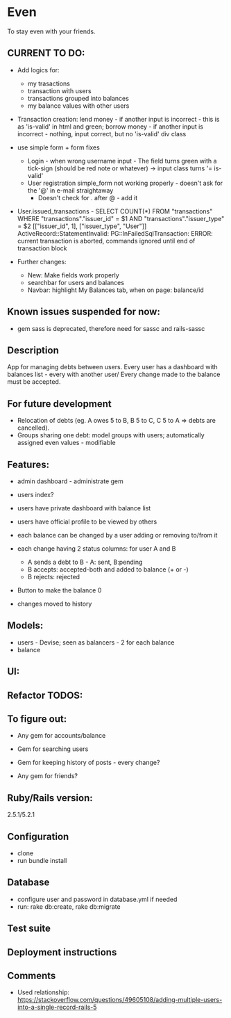 # Even
To stay even with your friends.

## CURRENT TO DO:

- Add logics for:
  - my trasactions
  - transaction with users
  - transactions grouped into balances
  - my balance values with other users

- Transaction creation:
lend money - if another input is incorrect - this is as 'is-valid' in html and green;
borrow money - if another input is incorrect - nothing, input correct, but no 'is-valid' div class

- use simple form + form fixes
  - Login - when wrong username input - The field turns green with a tick-sign (should be red note or whatever) -> input class turns '= is-valid'
  - User registration simple_form not working properly - doesn't ask for the '@' in e-mail straightaway 
    - Doesn't check for . after @ - add it

- User.issued_transactions
      - SELECT COUNT(*) FROM "transactions" WHERE "transactions"."issuer_id" = $1 AND "transactions"."issuer_type" = $2  [["issuer_id", 1], ["issuer_type", "User"]]
      ActiveRecord::StatementInvalid: PG::InFailedSqlTransaction: ERROR:  current transaction is aborted, commands ignored until end of transaction block  

- Further changes:    
    - New: Make fields work properly
    - searchbar for users and balances
    - Navbar: highlight My Balances tab, when on page: balance/id

## Known issues suspended for now:
- gem sass is deprecated, therefore need for sassc and rails-sassc

## Description
App for managing debts between users. Every user has a dashboard with balances list - every with another user/ Every change made to the balance must be accepted.

## For future development
- Relocation of debts (eg. A owes 5 to B, B 5 to C, C 5 to A => debts are cancelled).
- Groups sharing one debt: model groups with users; automatically assigned even values - modifiable

## Features:
- admin dashboard - administrate gem
- users index?
- users have private dashboard with balance list
- users have official profile to be viewed by others

- each balance can be changed by a user adding or removing to/from it
- each change having 2 status columns: for user A and B
  - A sends a debt to B - A: sent, B:pending
  - B accepts: accepted-both and added to balance (+ or -)
  - B rejects: rejected
- Button to make the balance 0
- changes moved to history

## Models:
- users - Devise; seen as balancers - 2 for each balance
- balance

## UI:

## Refactor TODOS:

## To figure out:
- Any gem for accounts/balance
- Gem for searching users
- Gem for keeping history of posts - every change?

- Any gem for friends?

## Ruby/Rails version:
2.5.1/5.2.1

## Configuration
- clone
- run bundle install

## Database
- configure user and password in database.yml if needed
- run: rake db:create, rake db:migrate

## Test suite
## Deployment instructions

## Comments
- Used relationship: https://stackoverflow.com/questions/49605108/adding-multiple-users-into-a-single-record-rails-5
